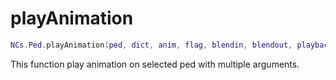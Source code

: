 # playAnimation

```lua
NCs.Ped.playAnimation(ped, dict, anim, flag, blendin, blendout, playbackRate, duration)
```

This function play animation on selected ped with multiple arguments.